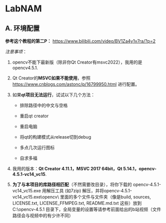 # LabNAM

## A. 环境配置

**参考这个教程的第二P：** https://www.bilibili.com/video/BV1Za4y1v7ra/?p=2

*注意事项*：

1. opencv不能下最新版（除非你Qt Creator有msvc2022），我用的是opencv4.5.1.

2. Qt Creator的**MSVC如果不能使用**，参照 https://www.cnblogs.com/astonc/p/16799950.html 进行配置。

3. 如果**qt项目无法运行**，试试以下几个方法：
   
   - 排除路径中的中文与空格
   
   - 重启qt creator
   
   - 重启电脑
   
   - 将qt的构建模式从release切到debug
   
   - 多点几次运行图标
   
   - 自求多福

4. 我用的版本：**Qt Creator 4.11.1，MSVC 2017 64bit，Qt 5.14.1，opencv-4.5.1-vc14_vc15**.

5. **为了与本项目的库路径相匹配**（不然需要改目录），将你下载的 opencv-4.5.1-vc14_vc15.exe 用解压工具 (如7zip) 解压，并将opencv-4.5.1-vc14_vc15.exe\opencv\ 里面的多个文件与文件夹（像是build, sources, LICENSE.txt, LICENSE_FFMPEG.txt, README.md.txt 这些）放到 C:\opencv-4.5.1 目录下，全局变量的设置等请参考前面给出的b站视频（文件路径会与视频中的有少许不同）
